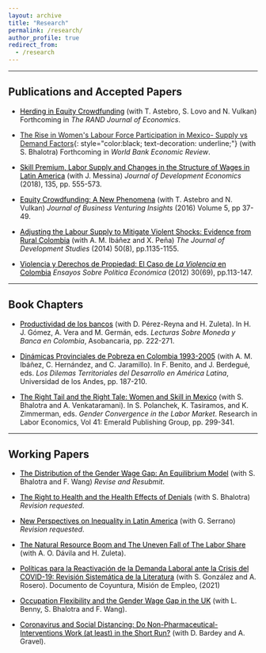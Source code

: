 ```yaml
---
layout: archive
title: "Research"
permalink: /research/
author_profile: true
redirect_from:
  - /research
---
```


<hr>

## Publications and Accepted Papers

* <a href="https://people.hec.edu/lovo/wp-content/uploads/sites/28/2023/01/Herding_Equity_Crowdfunding-4.pdf" style="color: black;">Herding in Equity Crowdfunding</a> (with T. Astebro, S. Lovo and N. Vulkan) Forthcoming in *The RAND Journal of Economics*.
  
* [The Rise in Women's Labour Force Participation in Mexico- Supply vs Demand Factors](/files/Bhalotra-Fernandez-Mexico-FLFP-supply-demand.pdf){: style="color:black; text-decoration: underline;"} (with S. Bhalotra) Forthcoming in *World Bank Economic Review*. 

* <a href="https://www.sciencedirect.com/science/article/abs/pii/S0304387818304905" style="color: black;">Skill Premium, Labor Supply and Changes in the Structure of Wages in Latin America</a> (with J. Messina) *Journal of Development Economics* (2018), 135, pp. 555-573.

* <a href="https://www.sciencedirect.com/science/article/abs/pii/S2352673416300026" style="color: black;">Equity Crowdfunding: A New Phenomena</a> (with T. Astebro and N. Vulkan) *Journal of Business Venturing Insights* (2016) Volume 5, pp 37-49.

* <a href="https://www.tandfonline.com/doi/abs/10.1080/00220388.2014.919384" style="color: black;"> Adjusting the Labour Supply to Mitigate Violent Shocks: Evidence from Rural Colombia</a> (with A. M.  Ibáñez and X. Peña) *The Journal of Development Studies* (2014) 50(8), pp.1135-1155.

* <a href="https://www.banrep.gov.co/sites/default/files/publicaciones/archivos/espe_art3_69.pdf" style="color: black;"> Violencia y Derechos de Propiedad: El Caso de *La Violencia* en Colombia</a> *Ensayos Sobre Política Económica* (2012) 30(69), pp.113-147.

<hr>

## Book Chapters

* <a href="https://www.asobancaria.com/wp-content/uploads/2022/08/Lecturas_Sobre_Moneda_y_Banca_en_Colombia_2022.pdf" style="color: black;">Productividad de los bancos</a> (with D. Pérez-Reyna and H. Zuleta). In H. J. Gómez, A. Vera and M. Germán, eds. *Lecturas Sobre Moneda y Banca en Colombia*, Asobancaria, pp. 222-271.

* <a href="https://www.jstor.org/stable/10.7440/j.ctt1g0b7ps" style="color: black;"> Dinámicas Provinciales de Pobreza en Colombia 1993-2005</a> (with A. M.  Ibáñez, C. Hernández, and C. Jaramillo). In F. Benito, and J. Berdegué, eds. *Los Dilemas Territoriales del Desarrollo en América Latina*, Universidad de los Andes, pp. 187-210.

* <a href="https://www.emerald.com/insight/publication/doi/10.1108/S0147-9121201541" style="color: black;"> The Right Tail and the Right Tale: Women and Skill in Mexico</a> (with S. Bhalotra and A. Venkataramani). In S. Polanchek, K. Tasiramos, and K. Zimmerman, eds. *Gender Convergence in the Labor Market*. Research in Labor Economics, Vol 41: Emerald Publishing Group, pp. 299-341.

<hr>

## Working Papers

* <a href="https://fanwangecon.github.io/assets/BhalotraFernandezWangMexicoFLFP.pdf" style="color: black;"> The Distribution of the Gender Wage Gap: An Equilibrium Model</a> (with S. Bhalotra and F. Wang) *Revise and Resubmit*. 

* <a href="https://fanwangecon.github.io/assets/UK_Flexibility_Gender_Wage_Gap.pdf" style="color: black;"> The Right to Health and the Health Effects of Denials</a> (with S. Bhalotra) *Revision requested*.

* <a href="https://repositorio.uniandes.edu.co/handle/1992/58838" style="color: black;"> New Perspectives on Inequality in Latin America</a> (with G. Serrano) *Revision requested*.

* <a href="https://papers.ssrn.com/sol3/papers.cfm?abstract_id=3892487" style="color: black;">The Natural Resource Boom and The Uneven Fall of The Labor Share</a> (with A. O. Dávila and H. Zuleta).

* <a href="https://www.misionempleo.gov.co/Documentos%20compartidos/Doc_Coyuntura/Reactivacion_demanda_laboral.pdf" style="color: black;">Políticas para la Reactivación de la Demanda Laboral ante la Crisis del COVID-19: Revisión Sistemática de la Literatura</a> (with S. González and A. Rosero). Documento de Coyuntura, Misión de Empleo, (2021)

* <a href="https://fanwangecon.github.io/assets/UK_Flexibility_Gender_Wage_Gap.pdf" style="color: black;"> Occupation Flexibility and the Gender Wage Gap in the UK</a> (with L. Benny, S. Bhalotra and F. Wang).

* <a href="https://www.iza.org/publications/dp/14095/coronavirus-and-social-distancing-do-non-pharmaceutical-interventions-work-at-least-in-the-short-run" style="color: black;"> Coronavirus and Social Distancing: Do Non-Pharmaceutical-Interventions Work (at least) in the Short Run?</a> (with D. Bardey and A. Gravel).